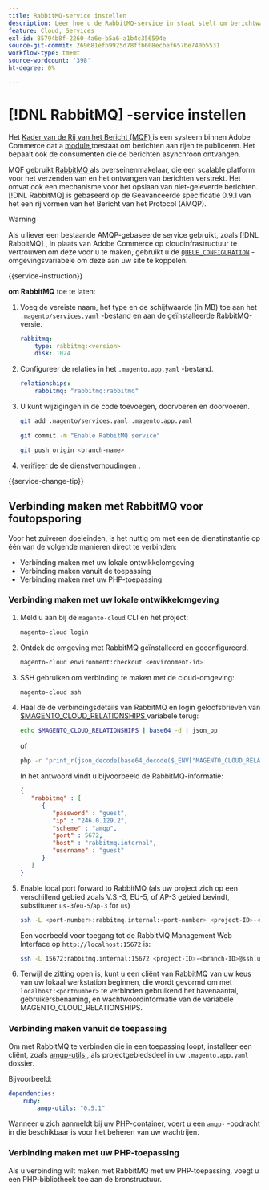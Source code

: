 ```yaml
---
title: RabbitMQ-service instellen
description: Leer hoe u de RabbitMQ-service in staat stelt om berichtwachtrijen voor Adobe Commerce te beheren op cloudinfrastructuur.
feature: Cloud, Services
exl-id: 85794b8f-2260-4a6e-b5a6-a1b4c356594e
source-git-commit: 269681efb9925d78ffb608ecbef657be740b5531
workflow-type: tm+mt
source-wordcount: '398'
ht-degree: 0%

---
```


# [!DNL RabbitMQ] -service instellen

Het [ Kader van de Rij van het Bericht (MQF) ](https://experienceleague.adobe.com/docs/commerce-operations/configuration-guide/message-queues/message-queue-framework.html) is een systeem binnen Adobe Commerce dat a [ module ](https://experienceleague.adobe.com/en/docs/commerce-operations/implementation-playbook/glossary#module) toestaat om berichten aan rijen te publiceren. Het bepaalt ook de consumenten die de berichten asynchroon ontvangen.

MQF gebruikt [ RabbitMQ ](https://www.rabbitmq.com/) als overseinenmakelaar, die een scalable platform voor het verzenden van en het ontvangen van berichten verstrekt. Het omvat ook een mechanisme voor het opslaan van niet-geleverde berichten. [!DNL RabbitMQ] is gebaseerd op de Geavanceerde specificatie 0.9.1 van het een rij vormen van het Bericht van het Protocol (AMQP).

>[!WARNING]
>
>Als u liever een bestaande AMQP-gebaseerde service gebruikt, zoals [!DNL RabbitMQ] , in plaats van Adobe Commerce op cloudinfrastructuur te vertrouwen om deze voor u te maken, gebruikt u de [`QUEUE_CONFIGURATION`](../environment/variables-deploy.md#queue_configuration) -omgevingsvariabele om deze aan uw site te koppelen.

{{service-instruction}}

**om RabbitMQ** toe te laten:

1. Voeg de vereiste naam, het type en de schijfwaarde (in MB) toe aan het `.magento/services.yaml` -bestand en aan de geïnstalleerde RabbitMQ-versie.

   ```yaml
   rabbitmq:
       type: rabbitmq:<version>
       disk: 1024
   ```

1. Configureer de relaties in het `.magento.app.yaml` -bestand.

   ```yaml
   relationships:
       rabbitmq: "rabbitmq:rabbitmq"
   ```

1. U kunt wijzigingen in de code toevoegen, doorvoeren en doorvoeren.

   ```bash
   git add .magento/services.yaml .magento.app.yaml
   ```

   ```bash
   git commit -m "Enable RabbitMQ service"
   ```

   ```bash
   git push origin <branch-name>
   ```

1. [ verifieer de de dienstverhoudingen ](services-yaml.md#service-relationships).

{{service-change-tip}}

## Verbinding maken met RabbitMQ voor foutopsporing

Voor het zuiveren doeleinden, is het nuttig om met een de dienstinstantie op één van de volgende manieren direct te verbinden:

- Verbinding maken met uw lokale ontwikkelomgeving
- Verbinding maken vanuit de toepassing
- Verbinding maken met uw PHP-toepassing

### Verbinding maken met uw lokale ontwikkelomgeving

1. Meld u aan bij de `magento-cloud` CLI en het project:

   ```bash
   magento-cloud login
   ```

1. Ontdek de omgeving met RabbitMQ geïnstalleerd en geconfigureerd.

   ```bash
   magento-cloud environment:checkout <environment-id>
   ```

1. SSH gebruiken om verbinding te maken met de cloud-omgeving:

   ```bash
   magento-cloud ssh
   ```

1. Haal de de verbindingsdetails van RabbitMQ en login geloofsbrieven van [$MAGENTO_CLOUD_RELATIONSHIPS ](../application/properties.md#relationships) variabele terug:

   ```bash
   echo $MAGENTO_CLOUD_RELATIONSHIPS | base64 -d | json_pp
   ```

   of

   ```bash
   php -r 'print_r(json_decode(base64_decode($_ENV["MAGENTO_CLOUD_RELATIONSHIPS"])));'
   ```

   In het antwoord vindt u bijvoorbeeld de RabbitMQ-informatie:

   ```json
   {
      "rabbitmq" : [
         {
            "password" : "guest",
            "ip" : "246.0.129.2",
            "scheme" : "amqp",
            "port" : 5672,
            "host" : "rabbitmq.internal",
            "username" : "guest"
         }
      ]
   }
   ```

1. Enable local port forward to RabbitMQ (als uw project zich op een verschillend gebied zoals V.S.-3, EU-5, of AP-3 gebied bevindt, substitueer ``us-3``/``eu-5``/``ap-3`` for ``us``)

   ```bash
   ssh -L <port-number>:rabbitmq.internal:<port-number> <project-ID>-<branch-ID>@ssh.us.magentosite.cloud
   ```

   Een voorbeeld voor toegang tot de RabbitMQ Management Web Interface op `http://localhost:15672` is:

   ```bash
   ssh -L 15672:rabbitmq.internal:15672 <project-ID>-<branch-ID>@ssh.us.magentosite.cloud
   ```

1. Terwijl de zitting open is, kunt u een cliënt van RabbitMQ van uw keus van uw lokaal werkstation beginnen, die wordt gevormd om met `localhost:<portnumber>` te verbinden gebruikend het havenaantal, gebruikersbenaming, en wachtwoordinformatie van de variabele MAGENTO_CLOUD_RELATIONSHIPS.

### Verbinding maken vanuit de toepassing

Om met RabbitMQ te verbinden die in een toepassing loopt, installeer een cliënt, zoals [ amqp-utils ](https://github.com/dougbarth/amqp-utils), als projectgebiedsdeel in uw `.magento.app.yaml` dossier.

Bijvoorbeeld:

```yaml
dependencies:
    ruby:
        amqp-utils: "0.5.1"
```

Wanneer u zich aanmeldt bij uw PHP-container, voert u een `amqp-` -opdracht in die beschikbaar is voor het beheren van uw wachtrijen.

### Verbinding maken met uw PHP-toepassing

Als u verbinding wilt maken met RabbitMQ met uw PHP-toepassing, voegt u een PHP-bibliotheek toe aan de bronstructuur.
